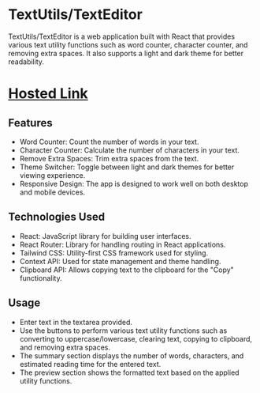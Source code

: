 # TextUtils/TextEditor

TextUtils/TextEditor is a web application built with React that provides various text utility functions such as word counter, character counter, and removing extra spaces. It also supports a light and dark theme for better readability.

# [Hosted Link](https://textutils-texteditor.vercel.app/)

## Features

- Word Counter: Count the number of words in your text.
- Character Counter: Calculate the number of characters in your text.
- Remove Extra Spaces: Trim extra spaces from the text.
- Theme Switcher: Toggle between light and dark themes for better viewing experience.
- Responsive Design: The app is designed to work well on both desktop and mobile devices.

## Technologies Used

- React: JavaScript library for building user interfaces.
- React Router: Library for handling routing in React applications.
- Tailwind CSS: Utility-first CSS framework used for styling.
- Context API: Used for state management and theme handling.
- Clipboard API: Allows copying text to the clipboard for the "Copy" functionality.

## Usage

   - Enter text in the textarea provided.
   - Use the buttons to perform various text utility functions such as converting to uppercase/lowercase, clearing text, copying to clipboard, and removing extra spaces.
   - The summary section displays the number of words, characters, and estimated reading time for the entered text.
   - The preview section shows the formatted text based on the applied utility functions.


